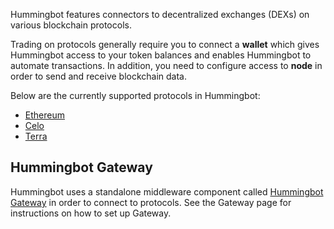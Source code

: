 Hummingbot features connectors to decentralized exchanges (DEXs) on various blockchain protocols. 

Trading on protocols generally require you to connect a **wallet** which gives Hummingbot access to your token balances and enables Hummingbot to automate transactions. In addition, you need to configure access to **node** in order to send and receive blockchain data.

Below are the currently supported protocols in Hummingbot:

* [Ethereum](./ethereum)
* [Celo](./celo)
* [Terra](./terra)

## Hummingbot Gateway

Hummingbot uses a standalone middleware component called [Hummingbot Gateway](./gateway) in order to connect to protocols. See the Gateway page for instructions on how to set up Gateway.
